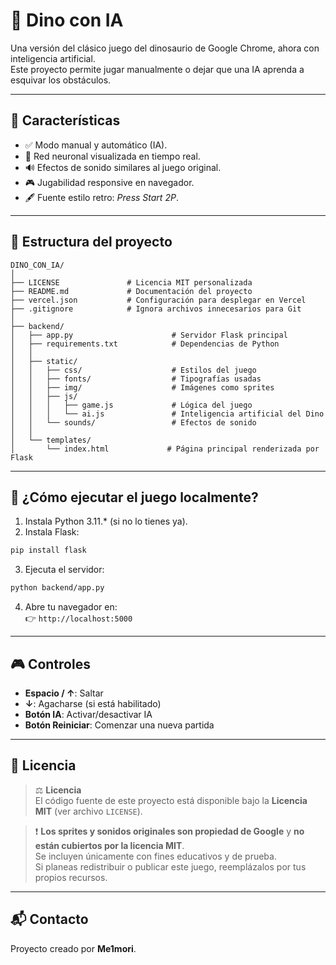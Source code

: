 # 🦖 Dino con IA

Una versión del clásico juego del dinosaurio de Google Chrome, ahora con inteligencia artificial.  
Este proyecto permite jugar manualmente o dejar que una IA aprenda a esquivar los obstáculos.

---

## 🚀 Características

- ✅ Modo manual y automático (IA).
- 🧠 Red neuronal visualizada en tiempo real.
- 🔊 Efectos de sonido similares al juego original.
- 🎮 Jugabilidad responsive en navegador.
- 🖋️ Fuente estilo retro: *Press Start 2P*.

---

## 📁 Estructura del proyecto

```
DINO_CON_IA/
│
├── LICENSE               # Licencia MIT personalizada
├── README.md             # Documentación del proyecto
├── vercel.json           # Configuración para desplegar en Vercel
├── .gitignore            # Ignora archivos innecesarios para Git
│
├── backend/
│   ├── app.py                      # Servidor Flask principal
│   ├── requirements.txt            # Dependencias de Python
│   │
│   ├── static/
│   │   ├── css/                    # Estilos del juego
│   │   ├── fonts/                  # Tipografías usadas
│   │   ├── img/                    # Imágenes como sprites
│   │   ├── js/
│   │   │   ├── game.js             # Lógica del juego
│   │   │   └── ai.js               # Inteligencia artificial del Dino
│   │   └── sounds/                 # Efectos de sonido
│   │
│   └── templates/
│       └── index.html             # Página principal renderizada por Flask
```

---

## 🧠 ¿Cómo ejecutar el juego localmente?

1. Instala Python 3.11.* (si no lo tienes ya).
2. Instala Flask:

```bash
pip install flask
```

3. Ejecuta el servidor:

```bash
python backend/app.py
```

4. Abre tu navegador en:  
👉 `http://localhost:5000`

---

## 🎮 Controles

- **Espacio / ↑**: Saltar  
- **↓**: Agacharse (si está habilitado)  
- **Botón IA**: Activar/desactivar IA  
- **Botón Reiniciar**: Comenzar una nueva partida

---

## 📜 Licencia

> ⚖️ **Licencia**  
> El código fuente de este proyecto está disponible bajo la **Licencia MIT** (ver archivo `LICENSE`).

> ❗ **Los sprites y sonidos originales son propiedad de Google** y **no están cubiertos por la licencia MIT**.  
> Se incluyen únicamente con fines educativos y de prueba.  
> Si planeas redistribuir o publicar este juego, reemplázalos por tus propios recursos.

---

## 📬 Contacto

Proyecto creado por **Me1mori**.
